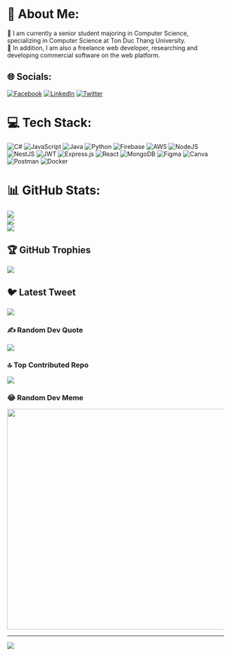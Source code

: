 # 💫 About Me:
🌱 I am currently a senior student majoring in Computer Science, specializing in Computer Science at Ton Duc Thang University. <br>🔭 In addition, I am also a freelance web developer, researching and developing commercial software on the web platform.<br>


## 🌐 Socials:
[![Facebook](https://img.shields.io/badge/Facebook-%231877F2.svg?logo=Facebook&logoColor=white)](https://facebook.com/it.trankhaihoang) [![LinkedIn](https://img.shields.io/badge/LinkedIn-%230077B5.svg?logo=linkedin&logoColor=white)](https://linkedin.com/in/kh%E1%BA%A3i-ho%C3%A0ng-tr%E1%BA%A7n-b815b0267/) [![Twitter](https://img.shields.io/badge/Twitter-%231DA1F2.svg?logo=Twitter&logoColor=white)](https://twitter.com/Tran_KhaiHoang) 

# 💻 Tech Stack:
![C#](https://img.shields.io/badge/c%23-%23239120.svg?style=plastic&logo=c-sharp&logoColor=white) ![JavaScript](https://img.shields.io/badge/javascript-%23323330.svg?style=plastic&logo=javascript&logoColor=%23F7DF1E) ![Java](https://img.shields.io/badge/java-%23ED8B00.svg?style=plastic&logo=java&logoColor=white) ![Python](https://img.shields.io/badge/python-3670A0?style=plastic&logo=python&logoColor=ffdd54) ![Firebase](https://img.shields.io/badge/firebase-%23039BE5.svg?style=plastic&logo=firebase) ![AWS](https://img.shields.io/badge/AWS-%23FF9900.svg?style=plastic&logo=amazon-aws&logoColor=white) ![NodeJS](https://img.shields.io/badge/node.js-6DA55F?style=plastic&logo=node.js&logoColor=white) ![NestJS](https://img.shields.io/badge/nestjs-%23E0234E.svg?style=plastic&logo=nestjs&logoColor=white) ![JWT](https://img.shields.io/badge/JWT-black?style=plastic&logo=JSON%20web%20tokens) ![Express.js](https://img.shields.io/badge/express.js-%23404d59.svg?style=plastic&logo=express&logoColor=%2361DAFB) ![React](https://img.shields.io/badge/react-%2320232a.svg?style=plastic&logo=react&logoColor=%2361DAFB) ![MongoDB](https://img.shields.io/badge/MongoDB-%234ea94b.svg?style=plastic&logo=mongodb&logoColor=white) 	![Figma](https://img.shields.io/badge/figma-%23F24E1E.svg?style=plastic&logo=figma&logoColor=white) ![Canva](https://img.shields.io/badge/Canva-%2300C4CC.svg?style=plastic&logo=Canva&logoColor=white) ![Postman](https://img.shields.io/badge/Postman-FF6C37?style=plastic&logo=postman&logoColor=white) ![Docker](https://img.shields.io/badge/docker-%230db7ed.svg?style=plastic&logo=docker&logoColor=white)
# 📊 GitHub Stats:
![](https://github-readme-stats.vercel.app/api?username=TRAN-KHAI-HOANG&theme=dark&hide_border=true&include_all_commits=false&count_private=false)<br/>
![](https://github-readme-streak-stats.herokuapp.com/?user=TRAN-KHAI-HOANG&theme=dark&hide_border=true)<br/>
![](https://github-readme-stats.vercel.app/api/top-langs/?username=TRAN-KHAI-HOANG&theme=dark&hide_border=true&include_all_commits=false&count_private=false&layout=compact)

## 🏆 GitHub Trophies
![](https://github-profile-trophy.vercel.app/?username=it-TranKhaiHoang&theme=radical&no-frame=true&no-bg=true&margin-w=4)

## 🐦 Latest Tweet
[![](https://gtce.itsvg.in/api?username=it-TranKhaiHoang)](https://github.com/VishwaGauravIn/github-twitter-card-embed)

### ✍️ Random Dev Quote
![](https://quotes-github-readme.vercel.app/api?type=horizontal&theme=radical)

### 🔝 Top Contributed Repo
![](https://github-contributor-stats.vercel.app/api?username=TRAN-KHAI-HOANG&limit=5&theme=apprentice&combine_all_yearly_contributions=true)

### 😂 Random Dev Meme
<img src="https://rm.up.railway.app/" width="512px"/>

---
[![](https://visitcount.itsvg.in/api?id=TRAN-KHAI-HOANG&icon=0&color=0)](https://visitcount.itsvg.in)

<!-- Proudly created with GPRM ( https://gprm.itsvg.in ) -->
